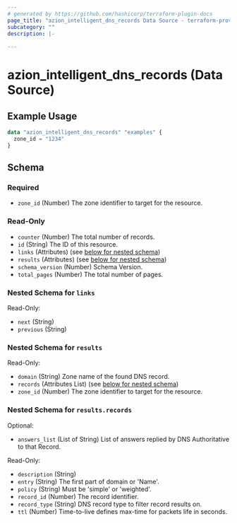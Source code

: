 ```yaml
---
# generated by https://github.com/hashicorp/terraform-plugin-docs
page_title: "azion_intelligent_dns_records Data Source - terraform-provider-azion"
subcategory: ""
description: |-
  
---
```


# azion_intelligent_dns_records (Data Source)



## Example Usage

```terraform
data "azion_intelligent_dns_records" "examples" {
  zone_id = "1234"
}
```

<!-- schema generated by tfplugindocs -->
## Schema

### Required

- `zone_id` (Number) The zone identifier to target for the resource.

### Read-Only

- `counter` (Number) The total number of records.
- `id` (String) The ID of this resource.
- `links` (Attributes) (see [below for nested schema](#nestedatt--links))
- `results` (Attributes) (see [below for nested schema](#nestedatt--results))
- `schema_version` (Number) Schema Version.
- `total_pages` (Number) The total number of pages.

<a id="nestedatt--links"></a>
### Nested Schema for `links`

Read-Only:

- `next` (String)
- `previous` (String)


<a id="nestedatt--results"></a>
### Nested Schema for `results`

Read-Only:

- `domain` (String) Zone name of the found DNS record.
- `records` (Attributes List) (see [below for nested schema](#nestedatt--results--records))
- `zone_id` (Number) The zone identifier to target for the resource.

<a id="nestedatt--results--records"></a>
### Nested Schema for `results.records`

Optional:

- `answers_list` (List of String) List of answers replied by DNS Authoritative to that Record.

Read-Only:

- `description` (String)
- `entry` (String) The first part of domain or 'Name'.
- `policy` (String) Must be 'simple' or 'weighted'.
- `record_id` (Number) The record identifier.
- `record_type` (String) DNS record type to filter record results on.
- `ttl` (Number) Time-to-live defines max-time for packets life in seconds.


